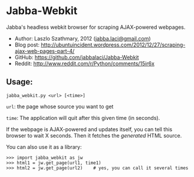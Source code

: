 Jabba-Webkit
============

Jabba's headless webkit browser for scraping AJAX-powered webpages.

* Author: Laszlo Szathmary, 2012 (<jabba.laci@gmail.com>)
* Blog post: <http://ubuntuincident.wordpress.com/2012/12/27/scraping-ajax-web-pages-part-4/>
* GitHub: <https://github.com/jabbalaci/Jabba-Webkit>
* Reddit: <http://www.reddit.com/r/Python/comments/15ir6x>

Usage:
------
`jabba_webkit.py <url> [<time>]`

`url`: the page whose source you want to get

`time`: The application will quit after this given time (in seconds).

If the webpage is AJAX-powered and updates itself, you can
tell this browser to wait X seconds. Then it fetches the
*generated* HTML source.

You can also use it as a library:

    >>> import jabba_webkit as jw
    >>> html1 = jw.get_page(url1, time1)
    >>> html2 = jw.get_page(url2)    # yes, you can call it several times